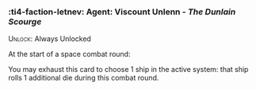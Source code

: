 ### :ti4-faction-letnev: **Agent**: Viscount Unlenn - _The Dunlain Scourge_

<span style="font-variant:small-caps;">Unlock</span>: Always Unlocked

At the start of a space combat round:

You may exhaust this card to choose 1 ship in the active system: that ship rolls 1 additional die during this combat round.
